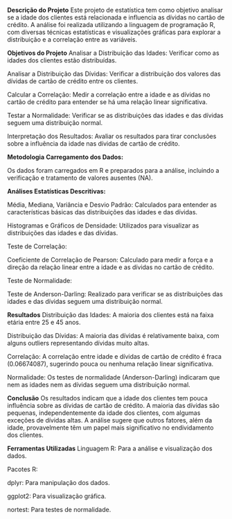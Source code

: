 **Descrição do Projeto**
Este projeto de estatística tem como objetivo analisar se a idade dos clientes está relacionada e influencia as dívidas no cartão de crédito. A análise foi realizada utilizando a linguagem de programação R, com diversas técnicas estatísticas e visualizações gráficas para explorar a distribuição e a correlação entre as variáveis.

**Objetivos do Projeto**
Analisar a Distribuição das Idades: Verificar como as idades dos clientes estão distribuídas.

Analisar a Distribuição das Dívidas: Verificar a distribuição dos valores das dívidas de cartão de crédito entre os clientes.

Calcular a Correlação: Medir a correlação entre a idade e as dívidas no cartão de crédito para entender se há uma relação linear significativa.

Testar a Normalidade: Verificar se as distribuições das idades e das dívidas seguem uma distribuição normal.

Interpretação dos Resultados: Avaliar os resultados para tirar conclusões sobre a influência da idade nas dívidas de cartão de crédito.

**Metodologia**
**Carregamento dos Dados:**

Os dados foram carregados em R e preparados para a análise, incluindo a verificação e tratamento de valores ausentes (NA).

**Análises Estatísticas Descritivas:**

Média, Mediana, Variância e Desvio Padrão: Calculados para entender as características básicas das distribuições das idades e das dívidas.

Histogramas e Gráficos de Densidade: Utilizados para visualizar as distribuições das idades e das dívidas.

Teste de Correlação:

Coeficiente de Correlação de Pearson: Calculado para medir a força e a direção da relação linear entre a idade e as dívidas no cartão de crédito.

Teste de Normalidade:

Teste de Anderson-Darling: Realizado para verificar se as distribuições das idades e das dívidas seguem uma distribuição normal.

**Resultados**
Distribuição das Idades: A maioria dos clientes está na faixa etária entre 25 e 45 anos.

Distribuição das Dívidas: A maioria das dívidas é relativamente baixa, com alguns outliers representando dívidas muito altas.

Correlação: A correlação entre idade e dívidas de cartão de crédito é fraca (0.06674087), sugerindo pouca ou nenhuma relação linear significativa.

Normalidade: Os testes de normalidade (Anderson-Darling) indicaram que nem as idades nem as dívidas seguem uma distribuição normal.

**Conclusão**
Os resultados indicam que a idade dos clientes tem pouca influência sobre as dívidas de cartão de crédito. A maioria das dívidas são pequenas, independentemente da idade dos clientes, com algumas exceções de dívidas altas. A análise sugere que outros fatores, além da idade, provavelmente têm um papel mais significativo no endividamento dos clientes.

**Ferramentas Utilizadas**
Linguagem R: Para a análise e visualização dos dados.

Pacotes R:

dplyr: Para manipulação dos dados.

ggplot2: Para visualização gráfica.

nortest: Para testes de normalidade.
